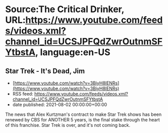 # Source:The Critical Drinker, URL:https://www.youtube.com/feeds/videos.xml?channel_id=UCSJPFQdZwrOutnmSFYtbstA, language:en-US

## Star Trek - It's Dead, Jim
 - [https://www.youtube.com/watch?v=3BiyH8lENRs](https://www.youtube.com/watch?v=3BiyH8lENRs)
 - RSS feed: https://www.youtube.com/feeds/videos.xml?channel_id=UCSJPFQdZwrOutnmSFYtbstA
 - date published: 2021-08-02 00:00:00+00:00

The news that Alex Kurtzman's contract to make Star Trek shows has been renewed by CBS for ANOTHER 5 years, is the final stake through the heart of this franchise. Star Trek is over, and it's not coming back.


